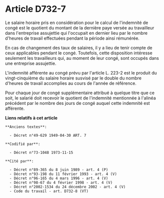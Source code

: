 # Article D732-7

Le salaire horaire pris en considération pour le calcul de l'indemnité de congé est le quotient du montant de la dernière
paye versée au travailleur dans l'entreprise assujettie qui l'occupait en dernier lieu par le nombre d'heures de travail
effectuées pendant la période ainsi rémunérée.

En cas de changement des taux de salaires, il y a lieu de tenir compte de ceux applicables pendant le congé. Toutefois, cette
disposition intéresse seulement les travailleurs qui, au moment de leur congé, sont occupés dans une entreprise assujettie.

L'indemnité afférente au congé prévu par l'article L. 223-2 est le produit du vingt-cinquième du salaire horaire susvisé par
le double du nombre d'heures de travail accomplies au cours de l'année de référence.

Pour chaque jour de congé supplémentaire attribué à quelque titre que ce soit, le salarié doit recevoir le quotient de
l'indemnité mentionnée à l'alinéa précédent par le nombre des jours de congé auquel cette indemnité est afférente.

**Liens relatifs à cet article**

	**Anciens textes**:

	  - Décret n°49-629 1949-04-30 ART. 7

	**Codifié par**:

	  - Décret n°73-1048 1973-11-15

	**Cité par**:

	  - Décret n°89-365 du 8 juin 1989 - art. 4 (P)
	  - Décret n°93-198 du 11 février 1993 - art. 4 (V)
	  - Décret n°96-165 du 4 mars 1996 - art. 4 (V)
	  - Décret n°98-67 du 4 février 1998 - art. 4 (V)
	  - Décret n°2002-1534 du 24 décembre 2002 - art. 4 (V)
	  - Code du travail - art. D732-8 (VT)
